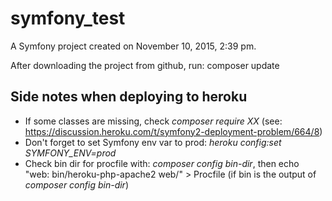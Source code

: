 symfony_test
============

A Symfony project created on November 10, 2015, 2:39 pm.

After downloading the project from github, run: composer update



## Side notes when deploying to heroku

- If some classes are missing, check *composer require XX* (see: https://discussion.heroku.com/t/symfony2-deployment-problem/664/8)
- Don't forget to set Symfony env var to prod: *heroku config:set SYMFONY_ENV=prod*
- Check bin dir for procfile with: *composer config bin-dir*, then echo "web: bin/heroku-php-apache2 web/" > Procfile
(if bin is the output of *composer config bin-dir*)
